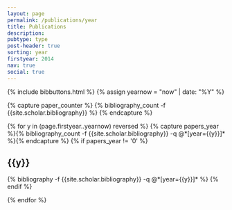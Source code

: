 ```yaml
---
layout: page
permalink: /publications/year
title: Publications
description: 
pubtype: type
post-header: true
sorting: year
firstyear: 2014
nav: true
social: true
---
```

{% include bibbuttons.html %}
{% assign yearnow = "now" | date: "%Y" %}

{% capture paper_counter %}
{% bibliography_count -f {{site.scholar.bibliography}} %}
{% endcapture %}

<div style="counter-reset:bibitem {{ paper_counter | plus:1 }}"></div>
{% for y in (page.firstyear..yearnow) reversed %}
{% capture papers_year %}{% bibliography_count -f {{site.scholar.bibliography}} -q @*[year={{y}}]* %}{% endcapture %}
{% if papers_year != '0' %}  
<h2 class="year">{{y}}</h2>
<div class="publications">
    {% bibliography -f {{site.scholar.bibliography}} -q @*[year={{y}}]* %}
  {% endif %}

{% endfor %}

</div>

